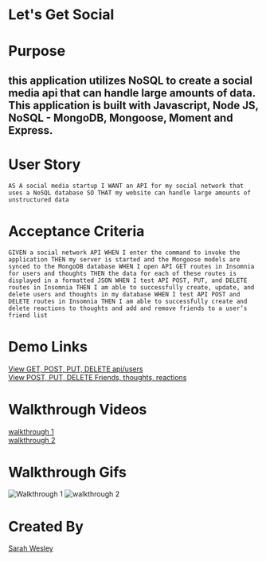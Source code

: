# Let's Get Social

# Purpose
## this application utilizes NoSQL to create a social media api that can handle large amounts of data. This application is built with Javascript, Node JS, NoSQL - MongoDB, Mongoose, Moment and Express.

# User Story
`AS A social media startup
I WANT an API for my social network that uses a NoSQL database
SO THAT my website can handle large amounts of unstructured data`

# Acceptance Criteria
`GIVEN a social network API
WHEN I enter the command to invoke the application
THEN my server is started and the Mongoose models are synced to the MongoDB database
WHEN I open API GET routes in Insomnia for users and thoughts
THEN the data for each of these routes is displayed in a formatted JSON
WHEN I test API POST, PUT, and DELETE routes in Insomnia
THEN I am able to successfully create, update, and delete users and thoughts in my database
WHEN I test API POST and DELETE routes in Insomnia
THEN I am able to successfully create and delete reactions to thoughts and add and remove friends to a user’s friend list`


# Demo Links
[View GET, POST, PUT, DELETE api/users](https://drive.google.com/file/d/1SIYqq3frBawnOJKFFCECHYTXFjEOG6P0/view)
<br>
[View POST, PUT, DELETE Friends, thoughts, reactions](https://drive.google.com/file/d/1myXpsagmNZkYKy2EHavVanbhcQEIfb4E/view) 

# Walkthrough Videos
[walkthrough 1](./images/_api_users_get_post_put_delete.webm) <br>
[walkthrough 2](./images/friends_thoughts_reactions.webm)

# Walkthrough Gifs
![Walkthrough 1](./images/_api_users_get_post_put_delete.gif)
![walkthrough 2](./images/friends_thoughts_reactions.gif)



# Created By
[Sarah Wesley](https://github.com/sarahwesley/lets-get-social)

